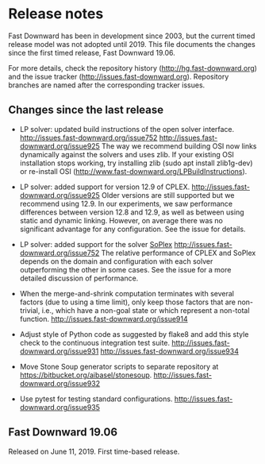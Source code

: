 # Release notes

Fast Downward has been in development since 2003, but the current
timed release model was not adopted until 2019. This file documents
the changes since the first timed release, Fast Downward 19.06.

For more details, check the repository history
(<http://hg.fast-downward.org>) and the issue tracker
(<http://issues.fast-downward.org>). Repository branches are named
after the corresponding tracker issues.

## Changes since the last release

- LP solver: updated build instructions of the open solver interface.
  <http://issues.fast-downward.org/issue752>
  <http://issues.fast-downward.org/issue925>
  The way we recommend building OSI now links dynamically against the
  solvers and uses zlib. If your existing OSI installation stops
  working, try installing zlib (sudo apt install zlib1g-dev) or
  re-install OSI (http://www.fast-downward.org/LPBuildInstructions).

- LP solver: added support for version 12.9 of CPLEX.
  <http://issues.fast-downward.org/issue925>
  Older versions are still supported but we recommend using 12.9.
  In our experiments, we saw performance differences between version
  12.8 and 12.9, as well as between using static and dynamic linking.
  However, on average there was no significant advantage for any
  configuration. See the issue for details.

- LP solver: added support for the solver [SoPlex](https://soplex.zib.de/)
  <http://issues.fast-downward.org/issue752>
  The relative performance of CPLEX and SoPlex depends on the domain and
  configuration with each solver outperforming the other in some cases.
  See the issue for a more detailed discussion of performance.

- When the merge-and-shrink computation terminates with several factors (due to
  using a time limit), only keep those factors that are non-trivial, i.e.,
  which have a non-goal state or which represent a non-total function.
  <http://issues.fast-downward.org/issue914>

- Adjust style of Python code as suggested by flake8 and add this style
  check to the continuous integration test suite.
  <http://issues.fast-downward.org/issue931>
  <http://issues.fast-downward.org/issue934>

- Move Stone Soup generator scripts to separate repository at
  https://bitbucket.org/aibasel/stonesoup.
  <http://issues.fast-downward.org/issue932>

- Use pytest for testing standard configurations.
  <http://issues.fast-downward.org/issue935>

## Fast Downward 19.06

Released on June 11, 2019.
First time-based release.

